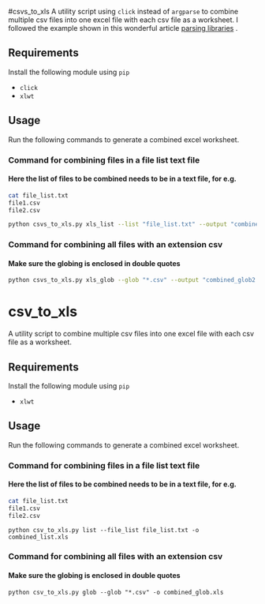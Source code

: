#csvs_to_xls
A utility script using `click` instead of `argparse` to combine multiple csv files into one excel file with each csv file as a worksheet.  I followed the example shown in this wonderful article [parsing libraries](https://realpython.com/blog/python/comparing-python-command-line-parsing-libraries-argparse-docopt-click/) .

## Requirements
Install the following module using `pip`
- `click`
- `xlwt`

## Usage
Run the following commands to generate a combined excel worksheet.

### Command for combining files in a file list text file
#### Here the list of files to be combined needs to be in a text file, for e.g.
```sh
cat file_list.txt
file1.csv
file2.csv
```

```sh
python csvs_to_xls.py xls_list --list "file_list.txt" --output "combined_list2.xls"
```
### Command for combining all files with an extension csv
#### Make sure the globing is enclosed in double quotes
```sh
python csvs_to_xls.py xls_glob --glob "*.csv" --output "combined_glob2.xls"
```

# csv_to_xls
A utility script to combine multiple csv files into one excel file with each csv file as a worksheet.

## Requirements
Install the following module using `pip`
- `xlwt`

## Usage
Run the following commands to generate a combined excel worksheet.

### Command for combining files in a file list text file
#### Here the list of files to be combined needs to be in a text file, for e.g.
```sh
cat file_list.txt
file1.csv
file2.csv
```

`python csv_to_xls.py list --file_list file_list.txt -o combined_list.xls`

### Command for combining all files with an extension csv
#### Make sure the globing is enclosed in double quotes
`python csv_to_xls.py glob --glob "*.csv" -o combined_glob.xls`
